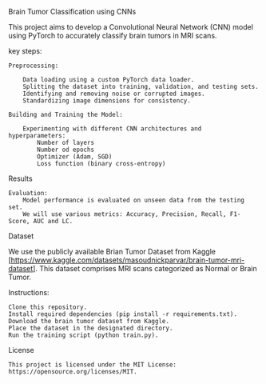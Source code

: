 Brain Tumor Classification using CNNs

This project aims to develop a Convolutional Neural Network (CNN) model using PyTorch to accurately classify brain tumors in MRI scans. 

key steps:

    Preprocessing:
        
        Data loading using a custom PyTorch data loader.
        Splitting the dataset into training, validation, and testing sets.
        Identifying and removing noise or corrupted images.
        Standardizing image dimensions for consistency.
        
    Building and Training the Model:
        
        Experimenting with different CNN architectures and hyperparameters:
            Number of layers
            Number od epochs
            Optimizer (Adam, SGD)
            Loss function (binary cross-entropy)
        

Results

    Evaluation:
        Model performance is evaluated on unseen data from the testing set.
        We will use various metrics: Accuracy, Precision, Recall, F1-Score, AUC and LC.

Dataset

We use the publicly available Brian Tumor Dataset from Kaggle [https://www.kaggle.com/datasets/masoudnickparvar/brain-tumor-mri-dataset]. This dataset comprises MRI scans categorized as Normal or Brain Tumor.


Instructions:

    Clone this repository.
    Install required dependencies (pip install -r requirements.txt).
    Download the brain tumor dataset from Kaggle.
    Place the dataset in the designated directory.
    Run the training script (python train.py).
    

License
    
    This project is licensed under the MIT License: https://opensource.org/licenses/MIT.
